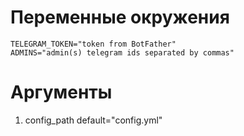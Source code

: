 # Переменные окружения
```
TELEGRAM_TOKEN="token from BotFather"
ADMINS="admin(s) telegram ids separated by commas"
```

# Аргументы
1. config_path default="config.yml"
